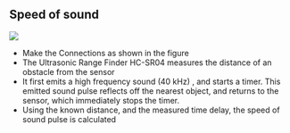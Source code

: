 Speed of sound
---
	
![](file:///android_asset/DOC_HTML/apps/images/schematics/HCSR04.svg@100%|auto)	
  
* Make the Connections as shown in the figure
* The Ultrasonic Range Finder HC-SR04 measures the distance of an obstacle from the sensor 
* It first emits a high frequency sound (40 kHz) , and starts a timer. This emitted sound pulse reflects off the nearest object, and returns to the sensor,
   which immediately stops the timer.
* Using the known distance, and the measured time delay, the speed of sound pulse is calculated
	